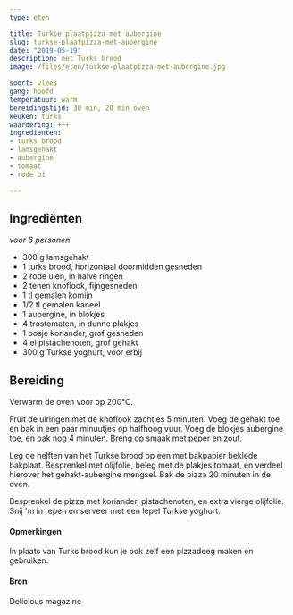 ```yaml
---
type: eten

title: Turkse plaatpizza met aubergine 
slug: turkse-plaatpizza-met-aubergine 
date: "2019-05-19"
description: met Turks brood
image: /files/eten/turkse-plaatpizza-met-aubergine.jpg

soort: vlees
gang: hoofd
temperatuur: warm
bereidingstijd: 30 min, 20 min oven
keuken: turks
waardering: +++
ingredienten:
- turks brood
- lamsgehakt
- aubergine
- tomaat
- rode ui

---
```


## Ingrediënten

*voor 6 personen*

* 300 g lamsgehakt
* 1 turks brood, horizontaal doormidden gesneden
* 2 rode uien, in halve ringen
* 2 tenen knoflook, fijngesneden
* 1 tl gemalen komijn
* 1/2 tl gemalen kaneel
* 1 aubergine, in blokjes
* 4 trostomaten, in dunne plakjes
* 1 bosje koriander, grof gesneden
* 4 el pistachenoten, grof gehakt
* 300 g Turkse yoghurt, voor erbij

## Bereiding

Verwarm de oven voor op 200°C.

Fruit de uiringen met de knoflook zachtjes 5 minuten. Voeg de gehakt toe en bak in een paar minuutjes op halfhoog vuur. Voeg de blokjes aubergine toe, en bak nog 4 minuten. Breng op smaak met peper en zout.

Leg de helften van het Turkse brood op een met bakpapier beklede bakplaat. Besprenkel met olijfolie, beleg met de plakjes tomaat, en verdeel hierover het gehakt-aubergine mengsel. Bak de pizza 20 minuten in de oven.

Besprenkel de pizza met koriander, pistachenoten, en extra vierge olijfolie. Snij 'm in repen en serveer met een lepel Turkse yoghurt.

#### Opmerkingen

In plaats van Turks brood kun je ook zelf een pizzadeeg maken en gebruiken.

#### Bron

Delicious magazine
